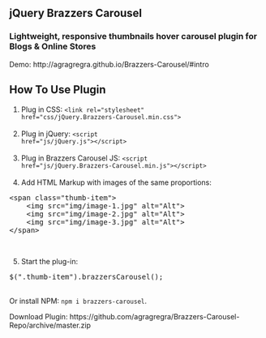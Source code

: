 <h2>jQuery Brazzers Carousel</h2>
<h3>Lightweight, responsive thumbnails hover carousel plugin for Blogs & Online Stores</h3>
<p>Demo: http://agragregra.github.io/Brazzers-Carousel/#intro</p>

<h2>How To Use Plugin</h2>

1) Plug in CSS: <code>&lt;link rel="stylesheet" href="css/jQuery.Brazzers-Carousel.min.css"&gt;</code> <br><br>			
2) Plug in jQuery: <code>&lt;script href="js/jQuery.js"&gt;&lt;/script&gt;</code> <br><br>
3) Plug in Brazzers Carousel JS: <code>&lt;script href="js/jQuery.Brazzers-Carousel.min.js"&gt;&lt;/script&gt;</code> <br><br>
4) Add HTML Markup with images of the same proportions: <br>
<pre>&lt;span class="thumb-item"&gt;
	&lt;img src="img/image-1.jpg" alt="Alt"&gt;
	&lt;img src="img/image-2.jpg" alt="Alt"&gt;
	&lt;img src="img/image-3.jpg" alt="Alt"&gt;
&lt;/span&gt;</pre> <br>
5) Start the plug-in:
<pre>$(".thumb-item").brazzersCarousel();
</pre>
<br>
Or install NPM: <code>npm i brazzers-carousel</code>.
<br>
<p>Download Plugin: https://github.com/agragregra/Brazzers-Carousel-Repo/archive/master.zip</p>
